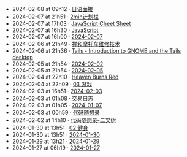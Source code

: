- 2024-02-08 at 09h12 · [日语面接](日语面接)
- 2024-02-07 at 21h51 · [2min计划栏](2min计划栏)
- 2024-02-07 at 17h03 · [JavaScript Cheet Sheet](JavaScript%20Cheet%20Sheet)
- 2024-02-07 at 16h30 · [JavaScript](JavaScript)
- 2024-02-07 at 16h00 · [2024-02-07](2024-02-07)
- 2024-02-06 at 21h49 · [禅和摩托车维修技术](禅和摩托车维修技术)
- 2024-02-06 at 21h36 · [Tails - Introduction to GNOME and the Tails desktop](Tails%20-%20Introduction%20to%20GNOME%20and%20the%20Tails%20desktop)
- 2024-02-05 at 21h54 · [2024-02-02](2024-02-02)
- 2024-02-05 at 21h54 · [2024-02-05](2024-02-05)
- 2024-02-04 at 22h10 · [Heaven Burns Red](Heaven%20Burns%20Red)
- 2024-02-04 at 22h09 · [03 游戏](03%20游戏)
- 2024-02-03 at 16h51 · [2024-02-03](2024-02-03)
- 2024-02-03 at 01h08 · [交易日志](交易日志)
- 2024-02-03 at 01h05 · [2024-01-07](2024-01-07)
- 2024-02-03 at 00h59 · [代码随想录](代码随想录)
- 2024-02-02 at 14h10 · [代码随想录-二叉树](代码随想录-二叉树)
- 2024-01-30 at 13h51 · [02 健身](02%20健身)
- 2024-01-30 at 13h51 · [2024-01-30](2024-01-30)
- 2024-01-29 at 13h21 · [2024-01-29](2024-01-29)
- 2024-01-27 at 06h19 · [2024-01-27](2024-01-27)
